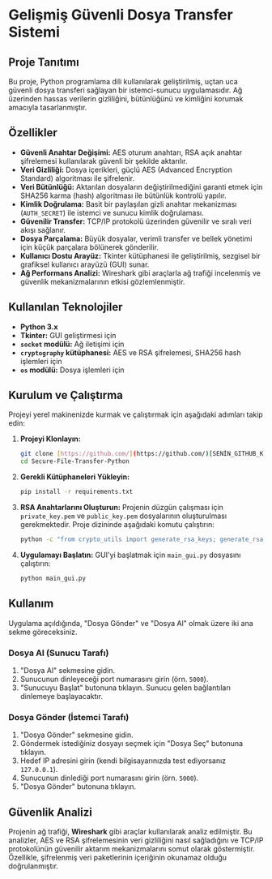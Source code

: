 # Gelişmiş Güvenli Dosya Transfer Sistemi

## Proje Tanıtımı

Bu proje, Python programlama dili kullanılarak geliştirilmiş, uçtan uca güvenli dosya transferi sağlayan bir istemci-sunucu uygulamasıdır. Ağ üzerinden hassas verilerin gizliliğini, bütünlüğünü ve kimliğini korumak amacıyla tasarlanmıştır.

## Özellikler

* **Güvenli Anahtar Değişimi:** AES oturum anahtarı, RSA açık anahtar şifrelemesi kullanılarak güvenli bir şekilde aktarılır.
* **Veri Gizliliği:** Dosya içerikleri, güçlü AES (Advanced Encryption Standard) algoritması ile şifrelenir.
* **Veri Bütünlüğü:** Aktarılan dosyaların değiştirilmediğini garanti etmek için SHA256 karma (hash) algoritması ile bütünlük kontrolü yapılır.
* **Kimlik Doğrulama:** Basit bir paylaşılan gizli anahtar mekanizması (`AUTH_SECRET`) ile istemci ve sunucu kimlik doğrulaması.
* **Güvenilir Transfer:** TCP/IP protokolü üzerinden güvenilir ve sıralı veri akışı sağlanır.
* **Dosya Parçalama:** Büyük dosyalar, verimli transfer ve bellek yönetimi için küçük parçalara bölünerek gönderilir.
* **Kullanıcı Dostu Arayüz:** Tkinter kütüphanesi ile geliştirilmiş, sezgisel bir grafiksel kullanıcı arayüzü (GUI) sunar.
* **Ağ Performans Analizi:** Wireshark gibi araçlarla ağ trafiği incelenmiş ve güvenlik mekanizmalarının etkisi gözlemlenmiştir.

## Kullanılan Teknolojiler

* **Python 3.x**
* **Tkinter:** GUI geliştirmesi için
* **`socket` modülü:** Ağ iletişimi için
* **`cryptography` kütüphanesi:** AES ve RSA şifrelemesi, SHA256 hash işlemleri için
* **`os` modülü:** Dosya işlemleri için

## Kurulum ve Çalıştırma

Projeyi yerel makinenizde kurmak ve çalıştırmak için aşağıdaki adımları takip edin:

1.  **Projeyi Klonlayın:**
    ```bash
    git clone [https://github.com/](https://github.com/)[SENİN_GITHUB_KULLANICI_ADINIZ]/Secure-File-Transfer-Python.git
    cd Secure-File-Transfer-Python
    ```
2.  **Gerekli Kütüphaneleri Yükleyin:**
    ```bash
    pip install -r requirements.txt
    ```
3.  **RSA Anahtarlarını Oluşturun:**
    Projenin düzgün çalışması için `private_key.pem` ve `public_key.pem` dosyalarının oluşturulması gerekmektedir. Proje dizininde aşağıdaki komutu çalıştırın:
    ```bash
    python -c "from crypto_utils import generate_rsa_keys; generate_rsa_keys()"
    ```
    
4.  **Uygulamayı Başlatın:**
    GUI'yi başlatmak için `main_gui.py` dosyasını çalıştırın:
    ```bash
    python main_gui.py
    ```

## Kullanım

Uygulama açıldığında, "Dosya Gönder" ve "Dosya Al" olmak üzere iki ana sekme göreceksiniz.

### Dosya Al (Sunucu Tarafı)

1.  "Dosya Al" sekmesine gidin.
2.  Sunucunun dinleyeceği port numarasını girin (örn. `5000`).
3.  "Sunucuyu Başlat" butonuna tıklayın. Sunucu gelen bağlantıları dinlemeye başlayacaktır.

### Dosya Gönder (İstemci Tarafı)

1.  "Dosya Gönder" sekmesine gidin.
2.  Göndermek istediğiniz dosyayı seçmek için "Dosya Seç" butonuna tıklayın.
3.  Hedef IP adresini girin (kendi bilgisayarınızda test ediyorsanız `127.0.0.1`).
4.  Sunucunun dinlediği port numarasını girin (örn. `5000`).
5.  "Dosya Gönder" butonuna tıklayın.

## Güvenlik Analizi

Projenin ağ trafiği, **Wireshark** gibi araçlar kullanılarak analiz edilmiştir. Bu analizler, AES ve RSA şifrelemesinin veri gizliliğini nasıl sağladığını ve TCP/IP protokolünün güvenilir aktarım mekanizmalarını somut olarak göstermiştir. Özellikle, şifrelenmiş veri paketlerinin içeriğinin okunamaz olduğu doğrulanmıştır.
